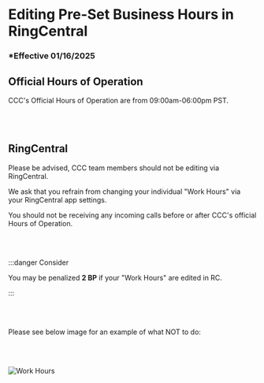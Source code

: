 # Editing Pre-Set Business Hours in RingCentral

### \*Effective 01/16/2025

## Official Hours of Operation

CCC's Official Hours of Operation are from 09:00am-06:00pm PST.

<br></br>

## RingCentral

Please be advised, CCC team members should not be editing via RingCentral.

We ask that you refrain from changing your individual "Work Hours" via your RingCentral app settings.

You should not be receiving any incoming calls before or after CCC's official Hours of Operation.

<br></br>

:::danger Consider

You may be penalized **2 BP** if your "Work Hours" are edited in RC.

:::

<br></br>

Please see below image for an example of what NOT to do:

<br></br>

![Work Hours](/img/workhours.png)

